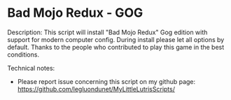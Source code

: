 # Bad Mojo Redux - GOG

Description:
This script will install "Bad Mojo Redux" Gog edition with support for modern computer config.
During install please let all options by default.
Thanks to the people who contributed to play this game in the best conditions.

Technical notes:
- Please report issue concerning this script on my github page:
https://github.com/legluondunet/MyLittleLutrisScripts/
